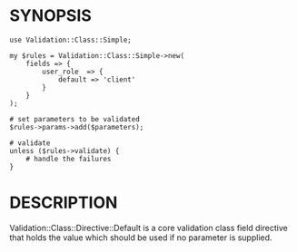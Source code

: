 # SYNOPSIS

    use Validation::Class::Simple;

    my $rules = Validation::Class::Simple->new(
        fields => {
            user_role  => {
                default => 'client'
            }
        }
    );

    # set parameters to be validated
    $rules->params->add($parameters);

    # validate
    unless ($rules->validate) {
        # handle the failures
    }

# DESCRIPTION

Validation::Class::Directive::Default is a core validation class field
directive that holds the value which should be used if no parameter is
supplied.

